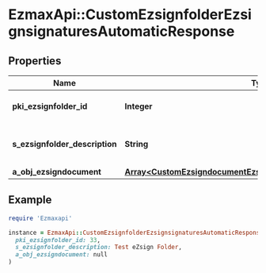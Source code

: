 # EzmaxApi::CustomEzsignfolderEzsignsignaturesAutomaticResponse

## Properties

| Name | Type | Description | Notes |
| ---- | ---- | ----------- | ----- |
| **pki_ezsignfolder_id** | **Integer** | The unique ID of the Ezsignfolder |  |
| **s_ezsignfolder_description** | **String** | The description of the Ezsignfolder |  |
| **a_obj_ezsigndocument** | [**Array&lt;CustomEzsigndocumentEzsignsignaturesAutomaticResponse&gt;**](CustomEzsigndocumentEzsignsignaturesAutomaticResponse.md) |  |  |

## Example

```ruby
require 'Ezmaxapi'

instance = EzmaxApi::CustomEzsignfolderEzsignsignaturesAutomaticResponse.new(
  pki_ezsignfolder_id: 33,
  s_ezsignfolder_description: Test eZsign Folder,
  a_obj_ezsigndocument: null
)
```

